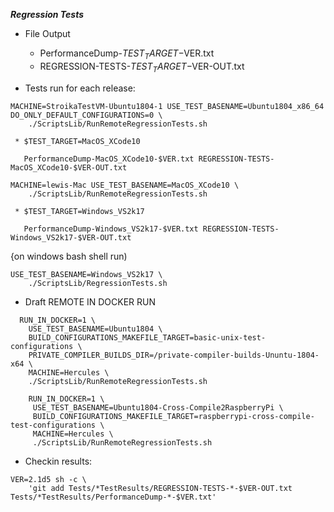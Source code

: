 ***Regression Tests***


   * File Output 
   
     *  PerformanceDump-$TEST_TARGET-$VER.txt 
     *  REGRESSION-TESTS-$TEST_TARGET-$VER-OUT.txt

   * Tests run for each release:
     
~~~
MACHINE=StroikaTestVM-Ubuntu1804-1 USE_TEST_BASENAME=Ubuntu1804_x86_64 DO_ONLY_DEFAULT_CONFIGURATIONS=0 \
    ./ScriptsLib/RunRemoteRegressionTests.sh
~~~
     
     * $TEST_TARGET=MacOS_XCode10
     
       PerformanceDump-MacOS_XCode10-$VER.txt REGRESSION-TESTS-MacOS_XCode10-$VER-OUT.txt
     
~~~
MACHINE=lewis-Mac USE_TEST_BASENAME=MacOS_XCode10 \
    ./ScriptsLib/RunRemoteRegressionTests.sh
~~~

     * $TEST_TARGET=Windows_VS2k17 
     
       PerformanceDump-Windows_VS2k17-$VER.txt REGRESSION-TESTS-Windows_VS2k17-$VER-OUT.txt
     
{on windows bash shell run)
~~~
USE_TEST_BASENAME=Windows_VS2k17 \
    ./ScriptsLib/RegressionTests.sh

~~~



   * Draft REMOTE IN DOCKER RUN

~~~
  RUN_IN_DOCKER=1 \
    USE_TEST_BASENAME=Ubuntu1804 \
    BUILD_CONFIGURATIONS_MAKEFILE_TARGET=basic-unix-test-configurations \
    PRIVATE_COMPILER_BUILDS_DIR=/private-compiler-builds-Ununtu-1804-x64 \
    MACHINE=Hercules \
    ./ScriptsLib/RunRemoteRegressionTests.sh
~~~


~~~
	RUN_IN_DOCKER=1 \
	 USE_TEST_BASENAME=Ubuntu1804-Cross-Compile2RaspberryPi \
	 BUILD_CONFIGURATIONS_MAKEFILE_TARGET=raspberrypi-cross-compile-test-configurations \
	 MACHINE=Hercules \
	 ./ScriptsLib/RunRemoteRegressionTests.sh

~~~



   * Checkin results:

~~~
VER=2.1d5 sh -c \
    'git add Tests/*TestResults/REGRESSION-TESTS-*-$VER-OUT.txt Tests/*TestResults/PerformanceDump-*-$VER.txt'
~~~
